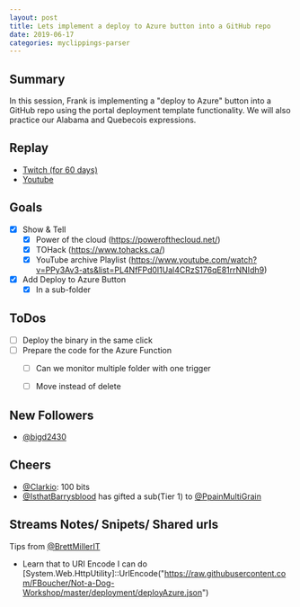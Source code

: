 ```yaml
---
layout: post
title: Lets implement a deploy to Azure button into a GitHub repo
date: 2019-06-17
categories: myclippings-parser
---
```



## Summary

In this session, Frank is implementing a "deploy to Azure" button into a GitHub repo using the portal deployment template functionality. We will also practice our Alabama and Quebecois expressions.

## Replay


- [Twitch (for 60 days)](https://www.twitch.tv/videos/)
- [Youtube](https://www.youtube.com/watch?v=Joi5lbmmtV0)

Goals
-----

- [x] Show & Tell
    - [x] Power of the cloud (https://powerofthecloud.net/)
    - [x] TOHack (https://www.tohacks.ca/)
    - [x] YouTube archive Playlist (https://www.youtube.com/watch?v=PPy3Av3-ats&list=PL4NfFPd0l1Ual4CRzS176qE81rrNNIdh9)
- [x] Add Deploy to Azure Button
    - [x] In a sub-folder

ToDos
-----

- [ ] Deploy the binary in the same click
- [ ] Prepare the code for the Azure Function
    - [ ] Can we monitor multiple folder with one trigger
    - [ ] Move instead of delete


New Followers
-------------

- [@bigd2430](https://www.twitch.tv/bigd2430)

Cheers
------

- [@Clarkio](https://www.twitch.tv/Clarkio): 100 bits
- [@IsthatBarrysblood](https://www.twitch.tv/IsthatBarrysblood) has gifted a sub(Tier 1) to  [@PpainMultiGrain](https://www.twitch.tv/PpainMultiGrain)




Streams Notes/ Snipets/ Shared urls
-----------------------------------

Tips from [@BrettMillerIT](https://www.twitch.tv/BrettMillerIT)
- Learn that to URI Encode I can do [System.Web.HttpUtility]::UrlEncode("https://raw.githubusercontent.com/FBoucher/Not-a-Dog-Workshop/master/deployment/deployAzure.json") 


